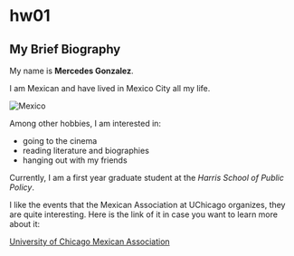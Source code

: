 # hw01

## My Brief Biography

My name is **Mercedes Gonzalez**.

I am Mexican and have lived in Mexico City all my life.

![Mexico](https://es.wikipedia.org/wiki/M%C3%A9xico#/media/Archivo:Diplomatic_missions_of_Mexico4.png)

Among other hobbies, I am interested in:

* going to the cinema
* reading literature and biographies
* hanging out with my friends

Currently, I am a first year graduate student at the *Harris School of Public Policy*.

I like the events that the Mexican Association at UChicago organizes, they are quite interesting. Here is the link of it in case you want to learn more about it:

[University of Chicago Mexican Association](https://www.facebook.com/MexicansAtUChicago/)
